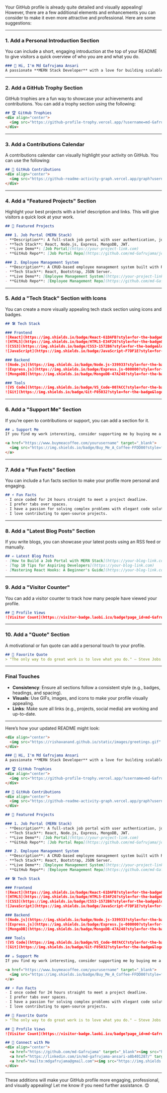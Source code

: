 Your GitHub profile is already quite detailed and visually appealing! However, there are a few additional elements and enhancements you can consider to make it even more attractive and professional. Here are some suggestions:

---

### 1. **Add a Personal Introduction Section**
You can include a short, engaging introduction at the top of your README to give visitors a quick overview of who you are and what you do.

```markdown
### 👋 Hi, I'm Md Gafrujama Ansari
A passionate **MERN Stack Developer** with a love for building scalable, user-friendly web applications. I enjoy solving complex problems and turning ideas into reality through code. When I'm not coding, you can find me exploring new technologies or contributing to open-source projects.
```

---

### 2. **Add a GitHub Trophy Section**
GitHub trophies are a fun way to showcase your achievements and contributions. You can add a trophy section using the following:

```markdown
## 🏆 GitHub Trophies
<div align="center">
  <img src="https://github-profile-trophy.vercel.app/?username=md-Gafrujama&theme=onedark&no-frame=true&row=1&column=7" alt="GitHub Trophies" />
</div>
```

---

### 3. **Add a Contributions Calendar**
A contributions calendar can visually highlight your activity on GitHub. You can use the following:

```markdown
## 📅 GitHub Contributions
<div align="center">
  <img src="https://github-readme-activity-graph.vercel.app/graph?username=md-Gafrujama&theme=react-dark&hide_border=true&area=true" alt="GitHub Activity Graph" />
</div>
```

---

### 4. **Add a "Featured Projects" Section**
Highlight your best projects with a brief description and links. This will give visitors a quick look at your work.

```markdown
## 🚀 Featured Projects

### 1. Job Portal (MERN Stack)
- **Description**: A full-stack job portal with user authentication, job listings, and application management.
- **Tech Stack**: React, Node.js, Express, MongoDB, JWT.
- **Live Demo**: [Job Portal](https://your-project-link.com)
- **GitHub Repo**: [Job Portal Repo](https://github.com/md-Gafrujama/job-portal)

### 2. Employee Management System
- **Description**: A CRUD-based employee management system built with React.
- **Tech Stack**: React, Bootstrap, JSON Server.
- **Live Demo**: [Employee Management System](https://your-project-link.com)
- **GitHub Repo**: [Employee Management Repo](https://github.com/md-Gafrujama/employee-management)
```

---

### 5. **Add a "Tech Stack" Section with Icons**
You can create a more visually appealing tech stack section using icons and badges.

```markdown
## 🛠️ Tech Stack

### Frontend
![React](https://img.shields.io/badge/React-61DAFB?style=for-the-badge&logo=react&logoColor=black)
![HTML5](https://img.shields.io/badge/HTML5-E34F26?style=for-the-badge&logo=html5&logoColor=white)
![CSS3](https://img.shields.io/badge/CSS3-1572B6?style=for-the-badge&logo=css3&logoColor=white)
![JavaScript](https://img.shields.io/badge/JavaScript-F7DF1E?style=for-the-badge&logo=javascript&logoColor=black)

### Backend
![Node.js](https://img.shields.io/badge/Node.js-339933?style=for-the-badge&logo=node.js&logoColor=white)
![Express.js](https://img.shields.io/badge/Express.js-000000?style=for-the-badge&logo=express&logoColor=white)
![MongoDB](https://img.shields.io/badge/MongoDB-47A248?style=for-the-badge&logo=mongodb&logoColor=white)

### Tools
![VS Code](https://img.shields.io/badge/VS_Code-007ACC?style=for-the-badge&logo=visual%20studio%20code&logoColor=white)
![Git](https://img.shields.io/badge/Git-F05032?style=for-the-badge&logo=git&logoColor=white)
```

---

### 6. **Add a "Support Me" Section**
If you’re open to contributions or support, you can add a section for it.

```markdown
## ☕ Support Me
If you find my work interesting, consider supporting me by buying me a coffee!

<a href="https://www.buymeacoffee.com/yourusername" target="_blank">
  <img src="https://img.shields.io/badge/Buy_Me_A_Coffee-FFDD00?style=for-the-badge&logo=buy-me-a-coffee&logoColor=black" alt="Buy Me A Coffee" />
</a>
```

---

### 7. **Add a "Fun Facts" Section**
You can include a fun facts section to make your profile more personal and engaging.

```markdown
## ⚡ Fun Facts
- I once coded for 24 hours straight to meet a project deadline.
- I prefer tabs over spaces.
- I have a passion for solving complex problems with elegant code solutions.
- I love contributing to open-source projects.
```

---

### 8. **Add a "Latest Blog Posts" Section**
If you write blogs, you can showcase your latest posts using an RSS feed or manually.

```markdown
## ✍️ Latest Blog Posts
- [How to Build a Job Portal with MERN Stack](https://your-blog-link.com)
- [Top 10 Tips for Aspiring Developers](https://your-blog-link.com)
- [Mastering React Hooks: A Beginner's Guide](https://your-blog-link.com)
```

---

### 9. **Add a "Visitor Counter"**
You can add a visitor counter to track how many people have viewed your profile.

```markdown
## 👀 Profile Views
![Visitor Count](https://visitor-badge.laobi.icu/badge?page_id=md-Gafrujama.md-Gafrujama)
```

---

### 10. **Add a "Quote" Section**
A motivational or fun quote can add a personal touch to your profile.

```markdown
## 💬 Favorite Quote
> "The only way to do great work is to love what you do." – Steve Jobs
```

---

### Final Touches
- **Consistency**: Ensure all sections follow a consistent style (e.g., badges, headings, and spacing).
- **Visuals**: Use GIFs, images, and icons to make your profile visually appealing.
- **Links**: Make sure all links (e.g., projects, social media) are working and up-to-date.

---

Here’s how your updated README might look:

```markdown
<div align="center">
  <img src="https://rishavanand.github.io/static/images/greetings.gif" alt="Greetings" width="600" />
</div>

### 👋 Hi, I'm Md Gafrujama Ansari
A passionate **MERN Stack Developer** with a love for building scalable, user-friendly web applications. I enjoy solving complex problems and turning ideas into reality through code. When I'm not coding, you can find me exploring new technologies or contributing to open-source projects.

## 🏆 GitHub Trophies
<div align="center">
  <img src="https://github-profile-trophy.vercel.app/?username=md-Gafrujama&theme=onedark&no-frame=true&row=1&column=7" alt="GitHub Trophies" />
</div>

## 📅 GitHub Contributions
<div align="center">
  <img src="https://github-readme-activity-graph.vercel.app/graph?username=md-Gafrujama&theme=react-dark&hide_border=true&area=true" alt="GitHub Activity Graph" />
</div>

## 🚀 Featured Projects

### 1. Job Portal (MERN Stack)
- **Description**: A full-stack job portal with user authentication, job listings, and application management.
- **Tech Stack**: React, Node.js, Express, MongoDB, JWT.
- **Live Demo**: [Job Portal](https://your-project-link.com)
- **GitHub Repo**: [Job Portal Repo](https://github.com/md-Gafrujama/job-portal)

### 2. Employee Management System
- **Description**: A CRUD-based employee management system built with React.
- **Tech Stack**: React, Bootstrap, JSON Server.
- **Live Demo**: [Employee Management System](https://your-project-link.com)
- **GitHub Repo**: [Employee Management Repo](https://github.com/md-Gafrujama/employee-management)

## 🛠️ Tech Stack

### Frontend
![React](https://img.shields.io/badge/React-61DAFB?style=for-the-badge&logo=react&logoColor=black)
![HTML5](https://img.shields.io/badge/HTML5-E34F26?style=for-the-badge&logo=html5&logoColor=white)
![CSS3](https://img.shields.io/badge/CSS3-1572B6?style=for-the-badge&logo=css3&logoColor=white)
![JavaScript](https://img.shields.io/badge/JavaScript-F7DF1E?style=for-the-badge&logo=javascript&logoColor=black)

### Backend
![Node.js](https://img.shields.io/badge/Node.js-339933?style=for-the-badge&logo=node.js&logoColor=white)
![Express.js](https://img.shields.io/badge/Express.js-000000?style=for-the-badge&logo=express&logoColor=white)
![MongoDB](https://img.shields.io/badge/MongoDB-47A248?style=for-the-badge&logo=mongodb&logoColor=white)

### Tools
![VS Code](https://img.shields.io/badge/VS_Code-007ACC?style=for-the-badge&logo=visual%20studio%20code&logoColor=white)
![Git](https://img.shields.io/badge/Git-F05032?style=for-the-badge&logo=git&logoColor=white)

## ☕ Support Me
If you find my work interesting, consider supporting me by buying me a coffee!

<a href="https://www.buymeacoffee.com/yourusername" target="_blank">
  <img src="https://img.shields.io/badge/Buy_Me_A_Coffee-FFDD00?style=for-the-badge&logo=buy-me-a-coffee&logoColor=black" alt="Buy Me A Coffee" />
</a>

## ⚡ Fun Facts
- I once coded for 24 hours straight to meet a project deadline.
- I prefer tabs over spaces.
- I have a passion for solving complex problems with elegant code solutions.
- I love contributing to open-source projects.

## 💬 Favorite Quote
> "The only way to do great work is to love what you do." – Steve Jobs

## 👀 Profile Views
![Visitor Count](https://visitor-badge.laobi.icu/badge?page_id=md-Gafrujama.md-Gafrujama)

## 🔗 Connect with Me
<div align="center">
  <a href="https://github.com/md-Gafrujama" target="_blank"><img src="https://img.shields.io/badge/GitHub-100000?style=for-the-badge&logo=github&logoColor=white" alt="GitHub" /></a>
  <a href="https://linkedin.com/in/md-gafrujama-ansari-a8b401287/" target="_blank"><img src="https://img.shields.io/badge/LinkedIn-0A66C2?style=for-the-badge&logo=linkedin&logoColor=white" alt="LinkedIn" /></a>
  <a href="mailto:mdgafrujama@gmail.com"><img src="https://img.shields.io/badge/Email-D14836?style=for-the-badge&logo=gmail&logoColor=white" alt="Email" /></a>
</div>
```

---

These additions will make your GitHub profile more engaging, professional, and visually appealing! Let me know if you need further assistance. 😊
